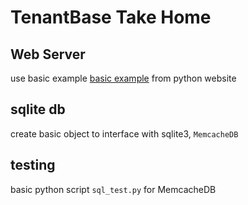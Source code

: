 # TenantBase Take Home

## Web Server
use basic example [basic example](https://docs.python.org/2/library/simplehttpserver.html) from python website

## sqlite db
create basic object to interface with sqlite3, `MemcacheDB`

## testing
basic python script `sql_test.py` for MemcacheDB
